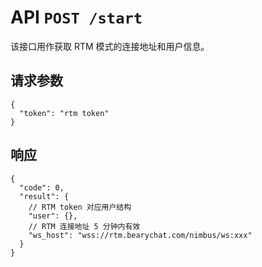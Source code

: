 # API `POST /start`

该接口用作获取 RTM 模式的连接地址和用户信息。

## 请求参数

```
{
  "token": "rtm token"
}
```

## 响应

```
{
  "code": 0,
  "result": {
    // RTM token 对应用户结构
    "user": {},
    // RTM 连接地址 5 分钟内有效
    "ws_host": "wss://rtm.bearychat.com/nimbus/ws:xxx"
  }
}
```
